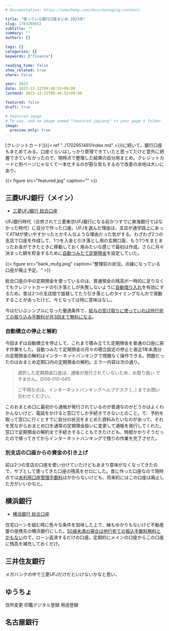 ```yaml
---
# Documentation: https://wowchemy.com/docs/managing-content/

title: "使っている銀行口座まとめ 2023冬"
slug: 1703205652
subtitle: ""
summary: ""
authors: []

tags: []
categories: []
keywords: ["finance"]

reading_time: false
show_related: true
share: false

year: 2023
date: 2023-12-22T09:40:52+09:00
lastmod: 2023-12-22T09:40:52+09:00

featured: false
draft: true

# Featured image
# To use, add an image named "featured.jpg/png" to your page's folder.
image:
  preview_only: true
---
```


[クレジットカード]({{< ref "../1702951481/index.md" >}})に続いて、銀行口座もまとめてみる。口座ぐらいはしっかり管理できていたと思ってたけど意外に把握できていなかったので、現時点で整理した結果の自分用まとめ。クレジットカードと別ページじゃなくて一本化するのが筋な気もするので改善の余地は大いにあり。

{{< figure src="featured.jpg" caption="" >}}

## 三菱UFJ銀行（メイン）

- [三菱UFJ銀行 総合口座](https://www.bk.mufg.jp/kouza/sougou/btm/index.html)

UFJ銀行時代（合併されて三菱東京UFJ銀行になる前かつすでに東海銀行ではなかった時代）に自分で作った口座。UFJを選んだ理由は、支店が通学路上にあってATMが使いやすかったとかそんなような理由だった気がする。わざわざ2つの支店で口座を作成して、1つを入金と引き落とし用の玄関口座、もう1つをまとまったお金ができたときに移動しておく用みたいな感じで最初は作成。さらに月々決まった額を貯金するために[自動つみたて定期預金](https://www.bk.mufg.jp/tameru/yen/tsumitate/btm/index.html)を設定していた。

{{< figure src="bank_mufg.png" caption="整理前の状況。点線になっている口座が廃止予定。" >}}

総合口座の中の定期預金を使っているのは、普通預金の残高が一時的に足りなくてもクレジットカードの引き落としが失敗しないように[自動借り入れ](https://www.bk.mufg.jp/kouza/sougou/btm/jido.html)を有効にするため。昔は2つの支店間で振替してたり引き落としのタイミングなんかで発動することがあったけど、今となっては特に意味はなし。

今はだいぶシンプルになった優遇条件で、[給与の受け取りに使っていれば他行宛ての振り込み手数料が月3回まで無料になる](https://www.bk.mufg.jp/kouza/yugu/mb/yugu_naiyo/index.html)。


### 自動積立の停止と解約

今回まずは自動積立を停止して、これまで積み立てた定期預金を普通の口座に戻す作業をした。自動つみたて定期預金の月々の積立設定の停止と直近1年未満分の定期預金の解約はインターネットバンキングで問題なく操作できる。問題だったのはおまとめ定期口内の定期預金の解約。エラー内容は次の通り。

> 選択した定期預金口座は、通帳が発行されていないため、お取り扱い できません。(D06-010-041)
> 
> ご不明な点は、インターネットバンキングヘルプデスク [...] までお問い合わせください。

このおまとめ口に最初から通帳が発行されているのが普通なのかどうかはよくわかんないけど、電話をかけると窓口でしか手続きできないとのこと。で、予約を取って窓口に行くとすでに自分の状況をまとめた資料みたいなのがあって、それを見ながらおまとめ口を通常の定期預金扱いに変更して通帳を発行してくれた。窓口で定期預金の解約まで手続きすることもできたけども、時間かかりそうだったので帰ってきてからインターネットバンキングで残りの作業を完了させた。


### 別支店の口座からの資金の引き上げ

前は2つの支店の口座を使い分けていたけどもあまり意味がなくなってきたので、サブとして使ってきた口座の残高をゼロにした。昔に作った口座なので現時点では[未利用口座管理手数料](https://www.bk.mufg.jp/kouza/futsu/miriyo/index.html)はかからないけども、将来的にはこの口座は廃止した方がいいかなと。


## 横浜銀行

- [横浜銀行 総合口座](https://www.boy.co.jp/kojin/kouza/kouza-sougou/index.html)

住宅ローンを組む時に色々な条件を加味した上で、縁もゆかりもないけど不動産屋の提携先の横浜銀行にした。[50歳未満の場合は他行宛ての振込手数料無料とかもない](https://www.boy.co.jp/fee/furikomi.html#anc-1)ので、ローン返済するだけの口座。定期的にメインの口座からこの口座に残高を補充しておくだけ。


## 三井住友銀行

メガバンクの中で三菱UFJだけだといけないかなと思い、


## ゆうちょ


住所変更
印鑑デジタル登録
用途登録


## 名古屋銀行



